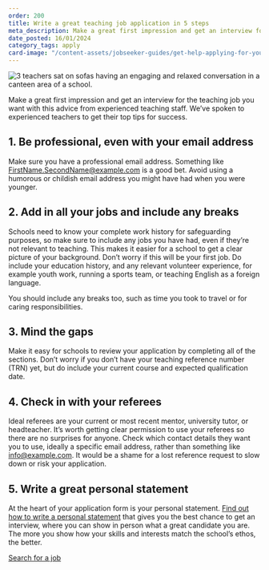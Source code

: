 ```yaml
---
order: 200
title: Write a great teaching job application in 5 steps
meta_description: Make a great first impression and get an interview for the teaching job you want with this advice from experienced teaching staff. We’ve spoken to experienced teachers to get their top tips for success.
date_posted: 16/01/2024
category_tags: apply
card-image: "/content-assets/jobseeker-guides/get-help-applying-for-your-teaching-role/write-a-great-teaching-job-application-in-5-steps.jpg"
---
```


![3 teachers sat on sofas having an engaging and relaxed conversation in a canteen area of a school.](/content-assets/jobseeker-guides/write-a-great-teaching-job-application-800x300.jpg)

Make a great first impression and get an interview for the teaching job you want with this advice from experienced teaching staff. We’ve spoken to experienced teachers to get their top tips for success.

## 1. Be professional, even with your email address
Make sure you have a professional email address. Something like FirstName.SecondName@example.com is a good bet. Avoid using a humorous or childish email address you might have had when you were younger. 

## 2. Add in all your jobs and include any breaks
Schools need to know your complete work history for safeguarding purposes, so make sure to include any jobs you have had, even if they’re not relevant to teaching. This makes it easier for a school to get a clear picture of your background. Don’t worry if this will be your first job. Do include your education history, and any relevant volunteer experience, for example youth work, running a sports team, or teaching English as a foreign language. 

You should include any breaks too, such as time you took to travel or for caring responsibilities.

## 3. Mind the gaps
Make it easy for schools to review your application by completing all of the sections. Don’t worry if you don’t have your teaching reference number (TRN) yet, but do include your current course and expected qualification date. 

## 4. Check in with your referees
Ideal referees are your current or most recent mentor, university tutor, or headteacher. It’s worth getting clear permission to use your referees so there are no surprises for anyone. Check which contact details they want you to use, ideally a specific email address, rather than something like info@example.com. It would be a shame for a lost reference request to slow down or risk your application.

## 5. Write a great personal statement
At the heart of your application form is your personal statement. [Find out how to write a personal statement](https://teaching-vacancies.service.gov.uk/jobseeker-guides/how-to-write-teacher-personal-statement) that gives you the best chance to get an interview, where you can show in person what a great candidate you are. The more you show how your skills and interests match the school’s ethos, the better.


<a href="https://teaching-vacancies.service.gov.uk/jobs" class="govuk-button">Search for a job </a>
